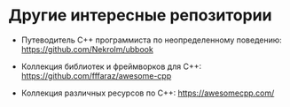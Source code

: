 # Другие интересные репозитории

- Путеводитель C++ программиста по неопределенному поведению:
https://github.com/Nekrolm/ubbook

- Коллекция библиотек и фреймворков для C++:
https://github.com/fffaraz/awesome-cpp

- Коллекция различных ресурсов по C++:
https://awesomecpp.com/